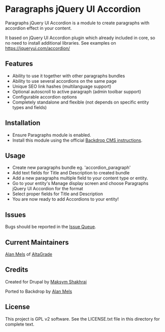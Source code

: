# Paragraphs jQuery UI Accordion

Paragraphs jQuery UI Accordion is a module to create paragraphs with accordion effect in your content.

It based on jQuery UI Accordion plugin which already included in core, so no need to install additional libraries. See examples on https://jqueryui.com/accordion/

## Features

* Ability to use it together with other paragraphs bundles
* Ability to use several accordions on the same page
* Unique SEO link hashes (multilanguage support)
* Optional autoscroll to active paragraph (admin toolbar support)
* Configurable accordion options
* Completely standalone and flexible (not depends on specific entity types and fields)

## Installation

* Ensure Paragraphs module is enabled.
* Install this module using the official [Backdrop CMS instructions](https://backdropcms.org/user-guide/modules).


## Usage

* Create new paragraphs bundle eg. 'accordion_paragraph'
* Add text fields for Title and Description to created bundle
* Add a new paragraphs multiple field to your content type or entity.
* Go to your entity's Manage display screen and choose Paragraphs jQuery UI Accordion for the format
* Select proper fields for Title and Description
* You are now ready to add Accordions to your entity!

## Issues

Bugs should be reported in the [Issue Queue](https://github.com/backdrop-contrib/paragraphs_jquery_ui_accordion/issues).

## Current Maintainers

[Alan Mels](https://github.com/alanmels) of [AltaGrade](https://www.altagrade.com)

Credits
-------
Created for Drupal by [Maksym Shakhrai](https://github.com/maxdev)

Ported to Backdrop by [Alan Mels](https://github.com/alanmels)

## License

This project is GPL v2 software. See the LICENSE.txt file in this directory for
complete text.
